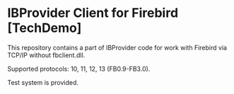 # IBProvider Client for Firebird [TechDemo]

This repository contains a part of IBProvider code for work with Firebird via TCP/IP without fbclient.dll.

Supported protocols: 10, 11, 12, 13 (FB0.9-FB3.0).

Test system is provided.
